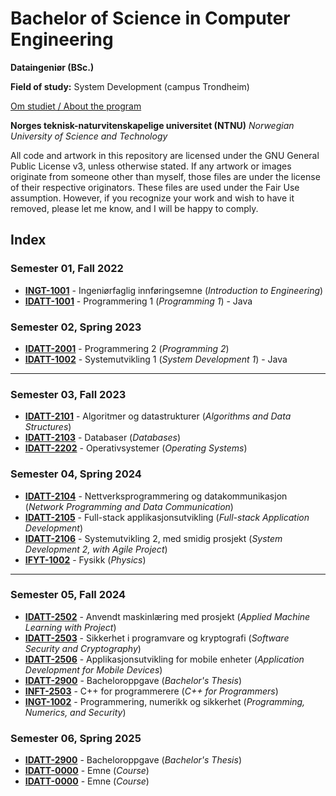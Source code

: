 # Bachelor of Science in Computer Engineering
**Dataingeniør (BSc.)**

**Field of study:** System Development (campus Trondheim)

[Om studiet / About the program](https://www.ntnu.no/studier/bidata)

**Norges teknisk-naturvitenskapelige universitet (NTNU)**
*Norwegian University of Science and Technology*

All code and artwork in this repository are licensed under the GNU General Public License v3, unless otherwise stated. If any artwork or images originate from someone other than myself, those files are under the license of their respective originators. These files are used under the Fair Use assumption. However, if you recognize your work and wish to have it removed, please let me know, and I will be happy to comply.

## Index

### Semester 01, Fall 2022

- **[INGT-1001](/edu-ntnu-ingt1001)** - Ingeniørfaglig innføringsemne (*Introduction to Engineering*)
- **[IDATT-1001](/edu-ntnu-idatt1001)** - Programmering 1 (*Programming 1*) - Java

### Semester 02, Spring 2023

- **[IDATT-2001](/edu-ntnu-idatt2001)** - Programmering 2 (*Programming 2*)
- **[IDATT-1002](/edu-ntnu-idatt1002)** - Systemutvikling 1 (*System Development 1*) - Java

------

### Semester 03, Fall 2023

- **[IDATT-2101](/edu-ntnu-idatt2101)** - Algoritmer og datastrukturer (*Algorithms and Data Structures*)
- **[IDATT-2103](/edu-ntnu-idatt2103)** - Databaser (*Databases*)
- **[IDATT-2202](/edu-ntnu-idatt2202)** - Operativsystemer (*Operating Systems*)

### Semester 04, Spring 2024

- **[IDATT-2104](/edu-ntnu-idatt2104)** - Nettverksprogrammering og datakommunikasjon (*Network Programming and Data Communication*)
- **[IDATT-2105](/edu-ntnu-idatt2105)** - Full-stack applikasjonsutvikling (*Full-stack Application Development*)
- **[IDATT-2106](/edu-ntnu-idatt2106)** - Systemutvikling 2, med smidig prosjekt (*System Development 2, with Agile Project*)
- **[IFYT-1002](/edu-ntnu-ifyt1002)** - Fysikk (*Physics*)

------

### Semester 05, Fall 2024

- **[IDATT-2502](/edu-ntnu-idatt2502)** - Anvendt maskinlæring med prosjekt (*Applied Machine Learning with Project*)
- **[IDATT-2503](/edu-ntnu-idatt2503)** - Sikkerhet i programvare og kryptografi (*Software Security and Cryptography*)
- **[IDATT-2506](/edu-ntnu-idatt2506)** - Applikasjonsutvikling for mobile enheter (*Application Development for Mobile Devices*)
- **[IDATT-2900](/edu-ntnu-idatt2900)** - Bacheloroppgave (*Bachelor's Thesis*)
- **[INFT-2503](/edu-ntnu-inft2503)** - C++ for programmerere (*C++ for Programmers*)
- **[INGT-1002](/edu-ntnu-ingt1002)** - Programmering, numerikk og sikkerhet (*Programming, Numerics, and Security*)

### Semester 06, Spring 2025

- **[IDATT-2900](/edu-ntnu-idatt2900)** - Bacheloroppgave (*Bachelor's Thesis*)
- **[IDATT-0000](/edu-ntnu-idatt0000)** - Emne (*Course*)
- **[IDATT-0000](/edu-ntnu-idatt0000)** - Emne (*Course*)
